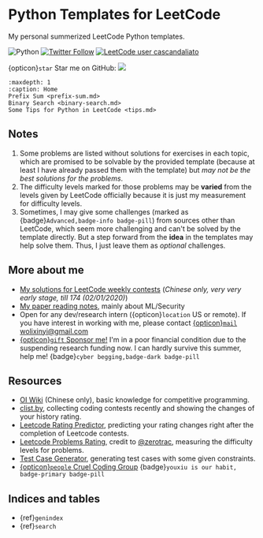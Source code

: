# Python Templates for LeetCode



My personal summerized LeetCode Python templates.

![Python](https://img.shields.io/badge/Python-3-blue)
[![Twitter Follow](https://img.shields.io/twitter/follow/yangzhou301)](https://twitter.com/yangzhou301) 
[![LeetCode user cascandaliato](https://img.shields.io/badge/dynamic/json?style=flat-square&labelColor=black&color=%23ffa116&label=Solved&query=solvedOverTotal&url=https%3A%2F%2Fleetcode-badge.vercel.app%2Fapi%2Fusers%2Fxy-li&logo=leetcode&logoColor=yellow)](https://leetcode.com/u/xy-li/)

{opticon}`star` Star me on GitHub: [![](https://img.shields.io/github/stars/li-xin-yi/lctemplates?style=social)](https://github.com/li-xin-yi/lctemplates)



```{toctree}
:maxdepth: 1
:caption: Home
Prefix Sum <prefix-sum.md>
Binary Search <binary-search.md>
Some Tips for Python in LeetCode <tips.md>
```

## Notes

1. Some problems are listed without solutions for exercises in each topic, which are promised to be solvable by the provided template (because at least I have already passed them with the template) but *may not be the best solutions for the problems*. 
2. The difficulty levels marked for those problems may be **varied** from the levels given by LeetCode officially because it is just my measurement for difficulty levels.
3. Sometimes, I may give some challenges (marked as {badge}`Advanced,badge-info badge-pill`) from sources other than LeetCode, which seem more challenging and can't be solved by the template directly. But a step forward from the **idea** in the templates may help solve them. Thus, I just leave them as *optional* challenges.

## More about me

- [My solutions for LeetCode weekly contests](http://notebook.xyli.me/categories/LeetCode/) (*Chinese only, very very early stage, till 174 (02/01/2020)*)
- [My paper reading notes](https://paper-weekly.readthedocs.io/en/latest/), mainly about ML/Security
- Open for any dev/research intern ({opticon}`location` US or remote). If you have interest in working with me, please contact [{opticon}`mail` wolixinyi@gmail.com](mailto:wolixinyi@gmail.com)
- [{opticon}`gift` Sponsor me!](https://github.com/sponsors/li-xin-yi) I'm in a poor financial condition due to the suspending research funding now. I can hardly survive this summer, help me! {badge}`cyber begging,badge-dark badge-pill`

## Resources

- [OI Wiki](https://oi-wiki.org/) (Chinese only), basic knowledge for competitive programming.
- [clist.by](https://clist.by/), collecting coding contests recently and showing the changes of your history rating.
- [Leetcode Rating Predictor](https://lcpredictor.herokuapp.com/), predicting your rating changes right after the completion of Leetcode contests.
- [Leetcode Problems Rating](https://zerotrac.github.io/leetcode_problem_rating/), credit to [@zerotrac](https://leetcode.cn/u/zerotrac2/), measuring the difficulty levels for problems.
- [Test Case Generator](http://generatortestcase.herokuapp.com/), generating test cases with some given constraints.
- [{opticon}`people` Cruel Coding Group](http://board.cruelcoding.com/) {badge}`youxiu is our habit, badge-primary badge-pill`




## Indices and tables

- {ref}`genindex`
- {ref}`search`
